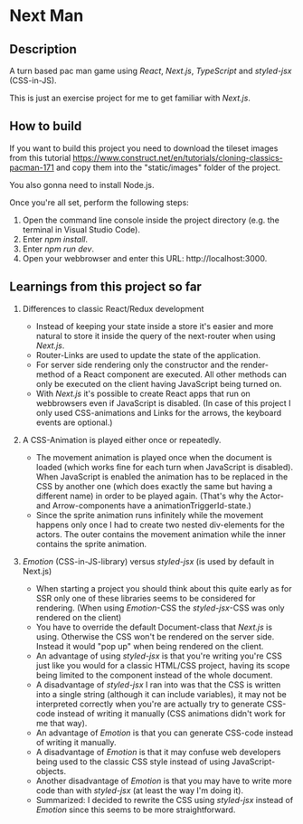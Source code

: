 # Next Man

## Description
A turn based pac man game using *React*, *Next.js*, *TypeScript* and *styled-jsx* (CSS-in-JS).

This is just an exercise project for me to get familiar with *Next.js*.

## How to build
If you want to build this project you need to download the tileset images from this tutorial
https://www.construct.net/en/tutorials/cloning-classics-pacman-171
and copy them into the "static/images" folder of the project.

You also gonna need to install Node.js.

Once you're all set, perform the following steps:
1. Open the command line console inside the project directory (e.g. the terminal in Visual Studio Code).
2. Enter *npm install*.
3. Enter *npm run dev*.
4. Open your webbrowser and enter this URL: http://localhost:3000.

## Learnings from this project so far
1. Differences to classic React/Redux development
	* Instead of keeping your state inside a store it's easier and more natural to store it inside the query of the next-router when using *Next.js*.
	* Router-Links are used to update the state of the application.
	* For server side rendering only the constructor and the render-method of a React component are executed. All other methods can only be executed on the client having JavaScript being turned on.
	* With *Next.js* it's possible to create React apps that run on webbrowsers even if JavaScript is disabled. (In case of this project I only used CSS-animations and Links for the arrows, the keyboard events are optional.)

2. A CSS-Animation is played either once or repeatedly.
	* The movement animation is played once when the document is loaded (which works fine for each turn when JavaScript is disabled). When JavaScript is enabled the animation has to be replaced in the CSS by another one (which does exactly the same but having a different name) in order to be played again. (That's why the Actor- and Arrow-components have a animationTriggerId-state.)
	* Since the sprite animation runs infinitely while the movement happens only once I had to create two nested div-elements for the actors. The outer contains the movement animation while the inner contains the sprite animation.

3. *Emotion* (CSS-in-JS-library) versus *styled-jsx* (is used by default in Next.js)
	* When starting a project you should think about this quite early as for SSR only one of these libraries seems to be considered for rendering. (When using *Emotion*-CSS the *styled-jsx*-CSS was only rendered on the client)
	* You have to override the default Document-class that *Next.js* is using. Otherwise the CSS won't be rendered on the server side. Instead it would "pop up" when being rendered on the client.
	* An advantage of using *styled-jsx* is that you're writing you're CSS just like you would for a classic HTML/CSS project, having its scope being limited to the component instead of the whole document.
	* A disadvantage of *styled-jsx* I ran into was that the CSS is written into a single string (although it can include variables), it may not be interpreted correctly when you're are actually try to generate CSS-code instead of writing it manually (CSS animations didn't work for me that way).
	* An advantage of *Emotion* is that you can generate CSS-code instead of writing it manually.
	* A disadvantage of *Emotion* is that it may confuse web developers being used to the classic CSS style instead of using JavaScript-objects.
	* Another disadvantage of *Emotion* is that you may have to write more code than with *styled-jsx* (at least the way I'm doing it).
	* Summarized: I decided to rewrite the CSS using *styled-jsx* instead of *Emotion* since this seems to be more straightforward.
